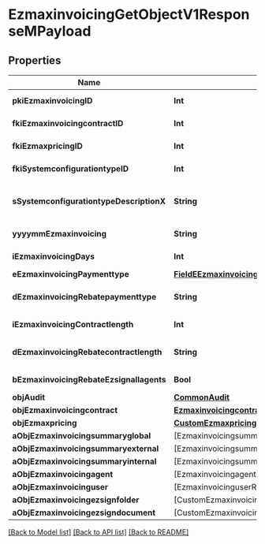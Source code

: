 # EzmaxinvoicingGetObjectV1ResponseMPayload

## Properties
Name | Type | Description | Notes
------------ | ------------- | ------------- | -------------
**pkiEzmaxinvoicingID** | **Int** | The unique ID of the Ezmaxinvoicing | [optional] 
**fkiEzmaxinvoicingcontractID** | **Int** | The unique ID of the Ezmaxinvoicingcontract | 
**fkiEzmaxpricingID** | **Int** | The unique ID of the Ezmaxpricing | 
**fkiSystemconfigurationtypeID** | **Int** | The unique ID of the Systemconfigurationtype | 
**sSystemconfigurationtypeDescriptionX** | **String** | The description of the Systemconfigurationtype in the language of the requester | 
**yyyymmEzmaxinvoicing** | **String** | The YYYYMM period of the Ezmaxinvoicing | 
**iEzmaxinvoicingDays** | **Int** | The number of days invoiced | 
**eEzmaxinvoicingPaymenttype** | [**FieldEEzmaxinvoicingPaymenttype**](FieldEEzmaxinvoicingPaymenttype.md) |  | 
**dEzmaxinvoicingRebatepaymenttype** | **String** | The percentage of rebate depending of the payment type | 
**iEzmaxinvoicingContractlength** | **Int** | The length of the contract in years | 
**dEzmaxinvoicingRebatecontractlength** | **String** | The percentage of rebate depending of the contract length | 
**bEzmaxinvoicingRebateEzsignallagents** | **Bool** | Whether the rebate for eZsign is for all agents | 
**objAudit** | [**CommonAudit**](CommonAudit.md) |  | [optional] 
**objEzmaxinvoicingcontract** | [**EzmaxinvoicingcontractResponseCompound**](EzmaxinvoicingcontractResponseCompound.md) |  | 
**objEzmaxpricing** | [**CustomEzmaxpricingResponse**](CustomEzmaxpricingResponse.md) |  | 
**aObjEzmaxinvoicingsummaryglobal** | [EzmaxinvoicingsummaryglobalResponseCompound] |  | 
**aObjEzmaxinvoicingsummaryexternal** | [EzmaxinvoicingsummaryexternalResponseCompound] |  | 
**aObjEzmaxinvoicingsummaryinternal** | [EzmaxinvoicingsummaryinternalResponseCompound] |  | 
**aObjEzmaxinvoicingagent** | [EzmaxinvoicingagentResponseCompound] |  | 
**aObjEzmaxinvoicinguser** | [EzmaxinvoicinguserResponseCompound] |  | 
**aObjEzmaxinvoicingezsignfolder** | [CustomEzmaxinvoicingEzsignfolderResponse] |  | 
**aObjEzmaxinvoicingezsigndocument** | [CustomEzmaxinvoicingEzsigndocumentResponse] |  | 

[[Back to Model list]](../README.md#documentation-for-models) [[Back to API list]](../README.md#documentation-for-api-endpoints) [[Back to README]](../README.md)


